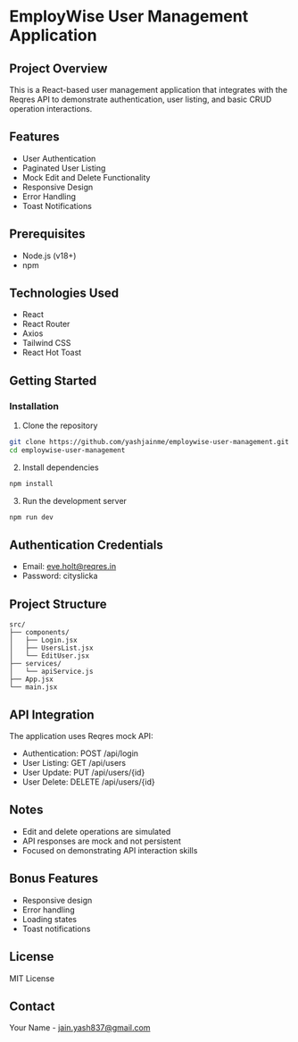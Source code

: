 # EmployWise User Management Application

## Project Overview
This is a React-based user management application that integrates with the Reqres API to demonstrate authentication, user listing, and basic CRUD operation interactions.

## Features
- User Authentication
- Paginated User Listing
- Mock Edit and Delete Functionality
- Responsive Design
- Error Handling
- Toast Notifications

## Prerequisites
- Node.js (v18+)
- npm

## Technologies Used
- React
- React Router
- Axios
- Tailwind CSS
- React Hot Toast

## Getting Started

### Installation
1. Clone the repository
```bash
git clone https://github.com/yashjainme/employwise-user-management.git
cd employwise-user-management
```

2. Install dependencies
```bash
npm install
```

3. Run the development server
```bash
npm run dev
```

## Authentication Credentials
- Email: eve.holt@reqres.in
- Password: cityslicka

## Project Structure
```
src/
├── components/
│   ├── Login.jsx
│   ├── UsersList.jsx
│   └── EditUser.jsx
├── services/
│   └── apiService.js
├── App.jsx
└── main.jsx
```

## API Integration
The application uses Reqres mock API:
- Authentication: POST /api/login
- User Listing: GET /api/users
- User Update: PUT /api/users/{id}
- User Delete: DELETE /api/users/{id}

## Notes
- Edit and delete operations are simulated
- API responses are mock and not persistent
- Focused on demonstrating API interaction skills


## Bonus Features
- Responsive design
- Error handling
- Loading states
- Toast notifications

## License
MIT License

## Contact
Your Name - jain.yash837@gmail.com